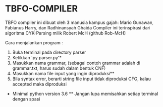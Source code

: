 # TBFO-COMPILER
TBFO compiler ini dibuat oleh 3 manusia kampus gajah: Mario Gunawan, Fabianus Harry, dan Radhinansyah Ghaida
Compiler ini terinspirasi dari algoritma CYK-Parsing milik Robert McH (github Rob-McH)

Cara menjalankan program :
1. Buka terminal pada directory parser
2. Ketikkan 'py parser.py'*
3. Masukkan nama grammar, (sebagai contoh grammar adalah di grammar.txt, harus sudah dalam bentuk CNF)
4. Masukkan nama file input yang ingin diproduksi**
5. Bila syntax error, berarti string file input tidak diproduksi CFG, kalau accepted maka diproduksi

* Minimal python version 3.6
** Jangan lupa memisahkan setiap terminal dengan spasi
